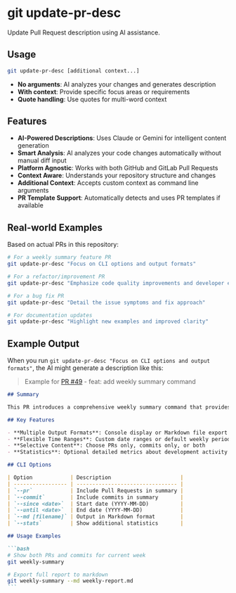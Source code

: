 # git update-pr-desc

Update Pull Request description using AI assistance.

## Usage

```bash
git update-pr-desc [additional context...]
```

- **No arguments**: AI analyzes your changes and generates description
- **With context**: Provide specific focus areas or requirements
- **Quote handling**: Use quotes for multi-word context

## Features

- **AI-Powered Descriptions**: Uses Claude or Gemini for intelligent content generation
- **Smart Analysis**: AI analyzes your code changes automatically without manual diff input
- **Platform Agnostic**: Works with both GitHub and GitLab Pull Requests
- **Context Aware**: Understands your repository structure and changes
- **Additional Context**: Accepts custom context as command line arguments
- **PR Template Support**: Automatically detects and uses PR templates if available

## Real-world Examples

Based on actual PRs in this repository:

```bash
# For a weekly summary feature PR
git update-pr-desc "Focus on CLI options and output formats"

# For a refactor/improvement PR
git update-pr-desc "Emphasize code quality improvements and developer experience"

# For a bug fix PR
git update-pr-desc "Detail the issue symptoms and fix approach"

# For documentation updates
git update-pr-desc "Highlight new examples and improved clarity"
```

## Example Output

When you run `git update-pr-desc "Focus on CLI options and output formats"`, the AI might generate a description like this:

> Example for [PR #49](https://github.com/leochiu-a/git-open-pr/pull/49) - feat: add weekly summary command

````markdown
## Summary

This PR introduces a comprehensive weekly summary command that provides developers with detailed insights into their Git activity. The command supports flexible output formats and various filtering options to accommodate different reporting needs.

## Key Features

- **Multiple Output Formats**: Console display or Markdown file export
- **Flexible Time Ranges**: Custom date ranges or default weekly periods
- **Selective Content**: Choose PRs only, commits only, or both
- **Statistics**: Optional detailed metrics about development activity

## CLI Options

| Option            | Description                      |
| ----------------- | -------------------------------- |
| `--pr`            | Include Pull Requests in summary |
| `--commit`        | Include commits in summary       |
| `--since <date>`  | Start date (YYYY-MM-DD)          |
| `--until <date>`  | End date (YYYY-MM-DD)            |
| `--md [filename]` | Output in Markdown format        |
| `--stats`         | Show additional statistics       |

## Usage Examples

```bash
# Show both PRs and commits for current week
git weekly-summary

# Export full report to markdown
git weekly-summary --md weekly-report.md
```
````
